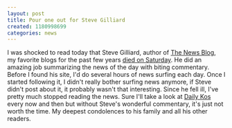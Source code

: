 ```yaml
---
layout: post
title: Pour one out for Steve Gilliard
created: 1180998699
categories: news
---
```

I was shocked to read today that Steve Gilliard, author of <a href="http://www.thenewsblog.net/">The News Blog</a>, my favorite blogs for the past few years <a href="http://www.dailykos.com/tag/Steve%20Gilliard">died on Saturday</a>. He did an amazing job summarizing the news of the day with biting commentary. Before I found his site, I'd do several hours of news surfing each day. Once I started following it, I didn't really bother surfing news anymore, if Steve didn't post about it, it probably wasn't that interesting. Since he fell ill, I've pretty much stopped reading the news. Sure I'll take a look at <a href="http://www.dailykos.com">Daily Kos</a> every now and then but without Steve's wonderful commentary, it's just not worth the time. My deepest condolences to his family and all his other readers.
